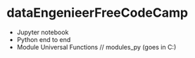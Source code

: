 # dataEngenieerFreeCodeCamp
- Jupyter notebook
- Python end to end 
- Module Universal Functions // modules_py (goes in C:\)
